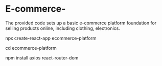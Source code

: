 # E-commerce-
The provided code sets up a basic e-commerce platform foundation for selling products online, including clothing, electronics.

npx create-react-app ecommerce-platform

cd ecommerce-platform

npm install axios react-router-dom
